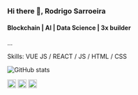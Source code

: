 ### Hi there 👋, Rodrigo Sarroeira
#### Blockchain | AI | Data Science | 3x builder
...

Skills: VUE JS / REACT / JS / HTML / CSS 

![GitHub stats](https://github-readme-stats.vercel.app/api?username=rodrigossbcg&show_icons=true&count_private=true)  

[<img src='https://cdn.jsdelivr.net/npm/simple-icons@3.0.1/icons/github.svg' alt='github' height='20'>](https://github.com/rodrigossbcg)  [<img src='https://cdn.jsdelivr.net/npm/simple-icons@3.0.1/icons/linkedin.svg' alt='linkedin' height='20'>](https://www.linkedin.com/in/rodrigo-sarroeira-391955193/)  [<img src='https://cdn.jsdelivr.net/npm/simple-icons@3.0.1/icons/twitter.svg' alt='twitter' height='20'>](https://twitter.com/d__rodrigo__b) 

